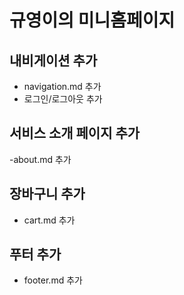 # 규영이의 미니홈페이지

## 내비게이션 추가
- navigation.md 추가
- 로그인/로그아웃 추가

## 서비스 소개 페이지 추가
-about.md 추가

## 장바구니 추가
- cart.md 추가

## 푸터 추가
- footer.md 추가
